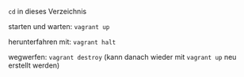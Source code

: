 <code>cd</code> in dieses Verzeichnis

starten und warten: <code>vagrant up</code>

herunterfahren mit: <code>vagrant halt</code>

wegwerfen: <code>vagrant destroy</code> (kann danach wieder mit <code>vagrant up</code> neu erstellt werden)